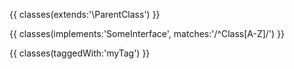 {{ classes(extends:'\ParentClass') }}

{{ classes(implements:'SomeInterface', matches:'/^Class[A-Z]/') }}

{{ classes(taggedWith:'myTag') }}
